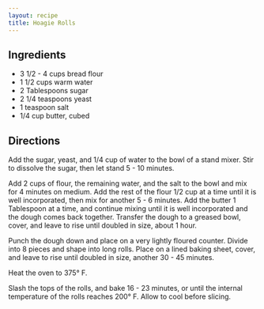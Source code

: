 ```yaml
---
layout: recipe
title: Hoagie Rolls
---
```


## Ingredients

* 3 1/2 - 4 cups bread flour
* 1 1/2 cups warm water
* 2 Tablespoons sugar
* 2 1/4 teaspoons yeast
* 1 teaspoon salt
* 1/4 cup butter, cubed

## Directions

Add the sugar, yeast, and 1/4 cup of water to the bowl of a stand mixer. Stir to dissolve the sugar, then let stand 5 - 10 minutes.

Add 2 cups of flour, the remaining water, and the salt to the bowl and mix for 4 minutes on medium. Add the rest of the flour 1/2 cup at a time until it is well incorporated, then mix for another 5 - 6 minutes. Add the butter 1 Tablespoon at a time, and continue mixing until it is well incorporated and the dough comes back together. Transfer the dough to a greased bowl, cover, and leave to rise until doubled in size, about 1 hour.

Punch the dough down and place on a very lightly floured counter. Divide into 8 pieces and shape into long rolls. Place on a lined baking sheet, cover, and leave to rise until doubled in size, another 30 - 45 minutes.

Heat the oven to 375° F.

Slash the tops of the rolls, and bake 16 - 23 minutes, or until the internal temperature of the rolls reaches 200° F. Allow to cool before slicing.
